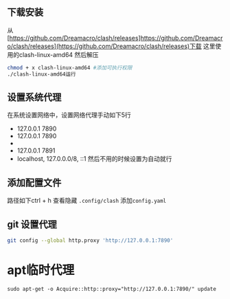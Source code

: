 
## 下载安装
从[https://github.com/Dreamacro/clash/releases]https://github.com/Dreamacro/clash/releases](https://github.com/Dreamacro/clash/releases)下载
这里使用的clash-linux-amd64
然后解压
```bash
chmod + x clash-linux-amd64 #添加可执行权限
./clash-linux-amd64运行
```
## 设置系统代理
在系统设置网络中，设置网络代理手动如下5行
- 127.0.0.1 7890
- 127.0.0.1 7890
-
- 127.0.0.1 7891
- localhost, 127.0.0.0/8, ::1
然后不用的时候设置为自动就行

## 添加配置文件
路径如下ctrl + h 查看隐藏
`.config/clash`
添加`config.yaml`

## git 设置代理
```bash
git config --global http.proxy 'http://127.0.0.1:7890'
```

# apt临时代理
```
sudo apt-get -o Acquire::http::proxy="http://127.0.0.1:7890/" update
```
